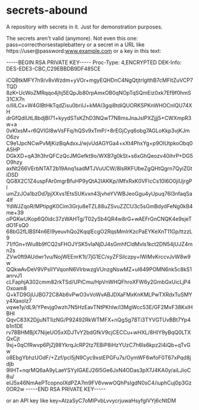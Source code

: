 # secrets-abound

A repository with secrets in it. Just for demonstration purposes.

The secrets aren't valid (anymore). Not even this one: 
pass=correcthorsestaplebattery
or a secret in a URL like https://user@password:www.example.com
or a key in this text:

-----BEGIN RSA PRIVATE KEY-----
Proc-Type: 4,ENCRYPTED
DEK-Info: DES-EDE3-CBC,C29EBBDB9DF485CE

iCQBtkMFY7n9/v8vWzdm+yVOr+mgyEQHDnC4NgQtjtrIglthB7cMFItZuVCP7TQD
8zK+UcWoZMRqqo4jhj5EQpJb80rpAmxOB0qNOpTqSQmEiz0xk7Ef9f0hmS31CX7n
o/lilLCx+W4GlBtHkTqdZisu0brilJ+kMAl3gqi8tdiQUORKSPKnWHOCnlQU74XH
drGfQdIUtL8bdjBI71+kyydSTsKZhD3NQwT7N8msJnaJslPXZjjj5+CWXmpR3w+a
0vKIxsM+r6QVIGl8wVsFFq/hQSv9xTmP/+8rEGjCyq6obg7AGLoKkp3vjKJmO6zv
C9e1JpcNCwPvMjKizBqAdxxJ/wjvUdAGYGa4+xXt4PhxYg+p9OIUtpkoObq0A5HP
DGkXD+qA3h3hrQFCzQcJMGefkt9o/WXB7g0kSt+s6xGhQeozv40ihrP+DG5O9hzy
axNt266VErbNTAT2b19Anq1sadMTJVuUCW/8IsRKFUbeZgQHtQgrn7QyiZGtiDSD
QG8X2C1Z4uspFAr0mgrBfuHP9yQtA2IAKKp/iMfxRxK0VFIcCs10l6O0jiUjrgPl
umZzJOa1bzDd7pjXXvs1EtsSUKvxn43jvheYVWBJeoGgu4yUpuq76l3nfaqSa4If
YdWJZqoR/MPtipgK0Cim3Grju8eTZL88uZSvuZZCU3c5sGmBdydFeNg0kB4me+39
oPGKwUKop6Q0idc37zWAHTg/T02ySb4QR4w8rG+wAEFrGnCNQK4e9sjeTdO1FsQ0
68bG2fLlBSf4n6EI9yeuvhQo2KqqlEcgO2RqsMmIrKzcPaEYKeXnT11Gp/ttzzL9
71/fGn+tWu8b9fCQ2sFHOJYSK5vIaNjDJ4sGmhfCldMvls1kct2DN54jUJZ4mn2s
ZVw0ft9AUdwr1vu/NojWEEnrK1t/7jG1EC/syZFSilczpy+lWiMvKrccvJvW8w9w
QQkwAvDeV9VPslIYVqonN6VlrbwzgVUnzgNswMZ+uI649POMN6nk5c8kS1anrvJ1
cLFaphjA302cmm82rkTSd/UPiCmu/HpVnWHQFhroXFW6y2GmbGxUicLjP4Oxoam8
Q+kTD9GjUJBG72C8Ab6vPwO3vVoWvABJDXaFMxKnKMLPwTXRdxTuSMYy4Xaxolz7
vqwe1y/dL9/YPevjg0wzh7N5HzEavTNtPKhlw/l3MgWcc53E/GF2MvF38KxIHBHl
QqvC83X2DjjuNT1izNG/P92492RkWTMFX+nQgSg78Ti3TYVGTUvBBt7Yp4b1n1DE
rv78BHMBjX7NijeUO5xXDJTvY2bdGfkV9cjCECCu+wHXL/8HlY9yBqQ0LTXQxCjt
9xj+0qCfRwvp6PjZj98YkrqJcRP2tz7EBiP8iHzYUzC7h6ls6kpz2l4iQb+qTvGw
o8EbgYbhzUOdF/+Zzf/pcl5jN9Cyc9xstEPGFu7s/OymWF6wfoF0T67xPqd8jdjb
9lIHT+nqrMQ6aA9yLaeYSYyIGAEJ26l5Ge6JxN4ODas3pX7J4KA0y/aiLJioC8u/
eIJ5x46NmAePTcopnolXdPZA7m9FV6vwwOQhPsIgdN0sC4/iuphCuj0p3Gz0OR2w
-----END RSA PRIVATE KEY-----
  
or an API key like key=AIzaSyC7oMIPvbLvvycrjuwaHsyfgIVYj6cNtDM


